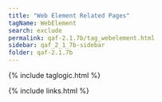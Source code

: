 ```yaml
---
title: "Web Element Related Pages"
tagName: WebElement
search: exclude
permalink: qaf-2.1.7b/tag_webelement.html
sidebar: qaf_2_1_7b-sidebar
folder: qaf-2.1.7b
---
```

{% include taglogic.html %}

{% include links.html %}
